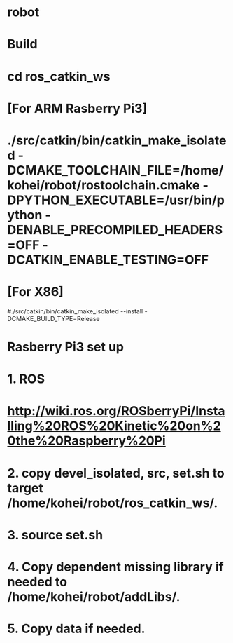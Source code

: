 # robot

# Build
# cd ros_catkin_ws
#
# [For ARM Rasberry Pi3]
# ./src/catkin/bin/catkin_make_isolated -DCMAKE_TOOLCHAIN_FILE=/home/kohei/robot/rostoolchain.cmake -DPYTHON_EXECUTABLE=/usr/bin/python -DENABLE_PRECOMPILED_HEADERS=OFF -DCATKIN_ENABLE_TESTING=OFF
# 
# [For X86]
#./src/catkin/bin/catkin_make_isolated --install -DCMAKE_BUILD_TYPE=Release



# Rasberry Pi3 set up
# 1. ROS
# http://wiki.ros.org/ROSberryPi/Installing%20ROS%20Kinetic%20on%20the%20Raspberry%20Pi

# 2. copy devel_isolated, src, set.sh to target /home/kohei/robot/ros_catkin_ws/.
# 3. source set.sh
# 4. Copy dependent missing library if needed to /home/kohei/robot/addLibs/.
# 5. Copy data if needed.
#
